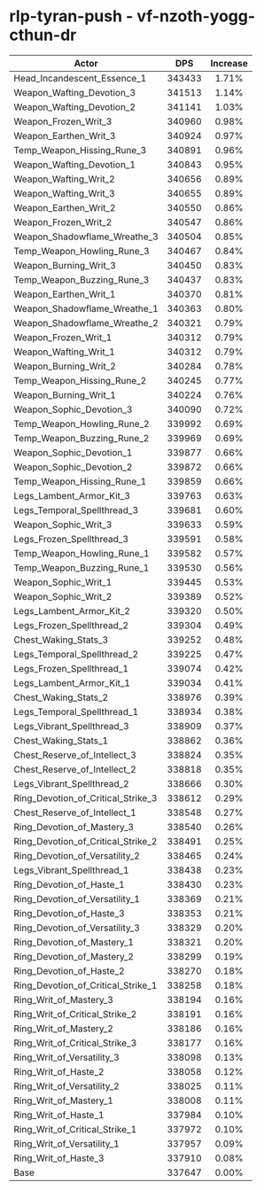 # rlp-tyran-push - vf-nzoth-yogg-cthun-dr
| Actor | DPS | Increase |
|---|:---:|:---:|
|Head_Incandescent_Essence_1|343433|1.71%|
|Weapon_Wafting_Devotion_3|341513|1.14%|
|Weapon_Wafting_Devotion_2|341141|1.03%|
|Weapon_Frozen_Writ_3|340960|0.98%|
|Weapon_Earthen_Writ_3|340924|0.97%|
|Temp_Weapon_Hissing_Rune_3|340891|0.96%|
|Weapon_Wafting_Devotion_1|340843|0.95%|
|Weapon_Wafting_Writ_2|340656|0.89%|
|Weapon_Wafting_Writ_3|340655|0.89%|
|Weapon_Earthen_Writ_2|340550|0.86%|
|Weapon_Frozen_Writ_2|340547|0.86%|
|Weapon_Shadowflame_Wreathe_3|340504|0.85%|
|Temp_Weapon_Howling_Rune_3|340467|0.84%|
|Weapon_Burning_Writ_3|340450|0.83%|
|Temp_Weapon_Buzzing_Rune_3|340437|0.83%|
|Weapon_Earthen_Writ_1|340370|0.81%|
|Weapon_Shadowflame_Wreathe_1|340363|0.80%|
|Weapon_Shadowflame_Wreathe_2|340321|0.79%|
|Weapon_Frozen_Writ_1|340312|0.79%|
|Weapon_Wafting_Writ_1|340312|0.79%|
|Weapon_Burning_Writ_2|340284|0.78%|
|Temp_Weapon_Hissing_Rune_2|340245|0.77%|
|Weapon_Burning_Writ_1|340224|0.76%|
|Weapon_Sophic_Devotion_3|340090|0.72%|
|Temp_Weapon_Howling_Rune_2|339992|0.69%|
|Temp_Weapon_Buzzing_Rune_2|339969|0.69%|
|Weapon_Sophic_Devotion_1|339877|0.66%|
|Weapon_Sophic_Devotion_2|339872|0.66%|
|Temp_Weapon_Hissing_Rune_1|339859|0.66%|
|Legs_Lambent_Armor_Kit_3|339763|0.63%|
|Legs_Temporal_Spellthread_3|339681|0.60%|
|Weapon_Sophic_Writ_3|339633|0.59%|
|Legs_Frozen_Spellthread_3|339591|0.58%|
|Temp_Weapon_Howling_Rune_1|339582|0.57%|
|Temp_Weapon_Buzzing_Rune_1|339530|0.56%|
|Weapon_Sophic_Writ_1|339445|0.53%|
|Weapon_Sophic_Writ_2|339389|0.52%|
|Legs_Lambent_Armor_Kit_2|339320|0.50%|
|Legs_Frozen_Spellthread_2|339304|0.49%|
|Chest_Waking_Stats_3|339252|0.48%|
|Legs_Temporal_Spellthread_2|339225|0.47%|
|Legs_Frozen_Spellthread_1|339074|0.42%|
|Legs_Lambent_Armor_Kit_1|339034|0.41%|
|Chest_Waking_Stats_2|338976|0.39%|
|Legs_Temporal_Spellthread_1|338934|0.38%|
|Legs_Vibrant_Spellthread_3|338909|0.37%|
|Chest_Waking_Stats_1|338862|0.36%|
|Chest_Reserve_of_Intellect_3|338824|0.35%|
|Chest_Reserve_of_Intellect_2|338818|0.35%|
|Legs_Vibrant_Spellthread_2|338666|0.30%|
|Ring_Devotion_of_Critical_Strike_3|338612|0.29%|
|Chest_Reserve_of_Intellect_1|338548|0.27%|
|Ring_Devotion_of_Mastery_3|338540|0.26%|
|Ring_Devotion_of_Critical_Strike_2|338491|0.25%|
|Ring_Devotion_of_Versatility_2|338465|0.24%|
|Legs_Vibrant_Spellthread_1|338438|0.23%|
|Ring_Devotion_of_Haste_1|338430|0.23%|
|Ring_Devotion_of_Versatility_1|338369|0.21%|
|Ring_Devotion_of_Haste_3|338353|0.21%|
|Ring_Devotion_of_Versatility_3|338329|0.20%|
|Ring_Devotion_of_Mastery_1|338321|0.20%|
|Ring_Devotion_of_Mastery_2|338299|0.19%|
|Ring_Devotion_of_Haste_2|338270|0.18%|
|Ring_Devotion_of_Critical_Strike_1|338258|0.18%|
|Ring_Writ_of_Mastery_3|338194|0.16%|
|Ring_Writ_of_Critical_Strike_2|338191|0.16%|
|Ring_Writ_of_Mastery_2|338186|0.16%|
|Ring_Writ_of_Critical_Strike_3|338177|0.16%|
|Ring_Writ_of_Versatility_3|338098|0.13%|
|Ring_Writ_of_Haste_2|338058|0.12%|
|Ring_Writ_of_Versatility_2|338025|0.11%|
|Ring_Writ_of_Mastery_1|338008|0.11%|
|Ring_Writ_of_Haste_1|337984|0.10%|
|Ring_Writ_of_Critical_Strike_1|337972|0.10%|
|Ring_Writ_of_Versatility_1|337957|0.09%|
|Ring_Writ_of_Haste_3|337910|0.08%|
|Base|337647|0.00%|
